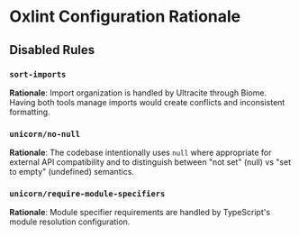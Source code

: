 # Oxlint Configuration Rationale

## Disabled Rules

### `sort-imports`
**Rationale**: Import organization is handled by Ultracite through Biome. Having both tools manage imports would create conflicts and inconsistent formatting.

### `unicorn/no-null`
**Rationale**: The codebase intentionally uses `null` where appropriate for external API compatibility and to distinguish between "not set" (null) vs "set to empty" (undefined) semantics.

### `unicorn/require-module-specifiers`
**Rationale**: Module specifier requirements are handled by TypeScript's module resolution configuration.
